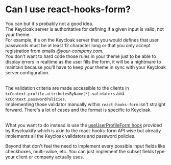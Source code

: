 # Can I use react-hooks-form?

You can but it's probably not a good idea.\
The Keycloak server is authoritative for defining if a given input is valid, not your theme.\
For example, it's on the Keycloak server that you would defines that user passwords must be at least 12 character long or that you only accept registration from emails _@your-company.com_.\
You don't want to hard code those rules in your theme just to be able to display errors in realtime as the user fills the form, it will be a nightmare to maintain because you'll have to keep your theme in sync with your Keycloak server configuration.

\
The validation criteria are made accessible to the clients in `kcContext.profile.attributesByName[*].validators` and `kcContext.passwordPolicies`.\
Implementing those validator manually within `react-hooks-form` isn't straight forward. There's a lot of cases and the format is specific to Keycloak.

\
What you want to do instead is use the [useUserProfileForm hook](https://github.com/keycloakify/keycloakify/blob/8eaaffb25a7b6d6c8b7e455d5005dc31d70b8927/src/login/UserProfileFormFields.tsx#L20-L27) provided by Keycloakify which is akin to the react-hooks-form API wise but already implements all the Keycloak validators and password policies.

Beyond that don't feel the need to implement every possible input fields like checkboxes, multi-value, etc. You can just implement the subset fields type your client or company actually uses.
